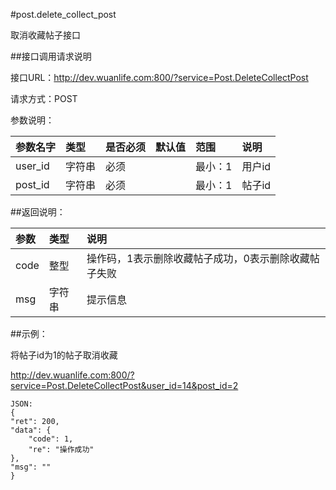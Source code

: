 #post.delete_collect_post

取消收藏帖子接口

##接口调用请求说明

接口URL：http://dev.wuanlife.com:800/?service=Post.DeleteCollectPost

请求方式：POST

参数说明：

|参数名字    |类型   |是否必须    |默认值    |范围        |说明|
|:--|:--|:--|:--|:--|:--|
|user_id    |字符串   |必须    |           |最小：1     |用户id|
|post_id    |字符串   |必须         |      |最小：1     |帖子id|

##返回说明：

|参数        |类型   |说明|
|:--|:--|:--|
|code            |整型   |操作码，1表示删除收藏帖子成功，0表示删除收藏帖子失败|
|msg            |字符串  |提示信息|

##示例：

将帖子id为1的帖子取消收藏

http://dev.wuanlife.com:800/?service=Post.DeleteCollectPost&user_id=14&post_id=2

    JSON:
    {
    "ret": 200,
    "data": {
        "code": 1,
        "re": "操作成功"
    },
    "msg": ""
    }
